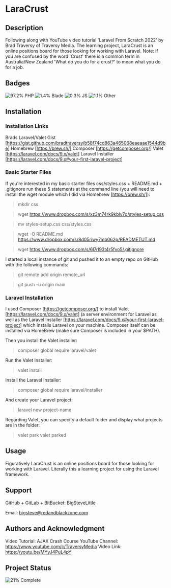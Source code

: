 # LaraCrust

## Description
Following along with YouTube video tutorial 'Laravel From Scratch 2022' by Brad Traversy of Traversy Media. The learning project, LaraCrust is an online positions board for those looking for working with Laravel. Note: if you are confused by the word 'Crust' there is a common term in Australia/New Zealand 'What do you do for a crust?' to mean what you do for a job. 

## Badges
![97.2% PHP](https://img.shields.io/static/v1?label=PHP&message=97.2%&color=purple)
![1.4% Blade](https://img.shields.io/static/v1?label=Blade&message=1.4%&color=pink)
![0.3% JS](https://img.shields.io/static/v1?label=JS&message=0.3%&color=yellow)
![1.1% Other](https://img.shields.io/static/v1?label=Other&message=1.1%&color=lightgray)

## Installation
### Installation Links
Brads Laravel/Valet Gist [https://gist.github.com/bradtraversy/b58f74cd863a465068eaeaae1544d9be]
Homebrew [https://brew.sh/]
Composer [https://getcomposer.org/]
Valet [https://laravel.com/docs/9.x/valet]
Laravel Installer [https://laravel.com/docs/9.x#your-first-laravel-project]

### Basic Starter Files
If you're interested in my basic starter files css/styles.css + README.md + .gitignore run these 5 statements at the command line (you will need to install the wget module which I did via Homebrew [https://brew.sh/]):

> mkdir css 

> wget https://www.dropbox.com/s/xz3m74rk9kblv7o/styles-setup.css 

> mv styles-setup.css css/styles.css 

> wget -O README.md https://www.dropbox.com/s/8d05riwy7mb062p/READMETUT.md 

> wget https://www.dropbox.com/s/6l7rl93t4r5fvo5/.gitignore 

I started a local instance of git and pushed it to an empty repo on GitHub with the following commands:

> git remote add origin remote_url

> git push -u origin main

### Laravel Installation

I used Composer [https://getcomposer.org/] to install Valet [https://laravel.com/docs/9.x/valet] (a server environment for Laravel as well as the Laravel Installer [https://laravel.com/docs/9.x#your-first-laravel-project] which installs Laravel  on your machine. Composer itself can be installed via HomeBrew (make sure Composer is included in your $PATH).

Then you install the Valet installer:
> composer global require laravel/valet

Run the Valet Installer:
> valet install

Install the Laravel Installer:
> composer global require laravel/installer

And create your Laravel project:
> laravel new project-name

Regarding Valet, you can specify a default folder and display what projects are in the folder:
> valet park
> valet parked

## Usage
Figuratively LaraCrust is an online positions board for those looking for working with Laravel. Literally this a learning project for using the Laravel framework. 

## Support
GitHub + GitLab + BitBucket: BigSteveLittle

Email: bigsteve@redandblackzone.com

## Authors and Acknowledgment
Video Tutorial: AJAX Crash Course
YouTube Channel: https://www.youtube.com/c/TraversyMedia
Video Link: https://youtu.be/MYyJ4PuL4pY

## Project Status
![21% Complete](https://img.shields.io/static/v1?label=Completed&message=21%&color=green)